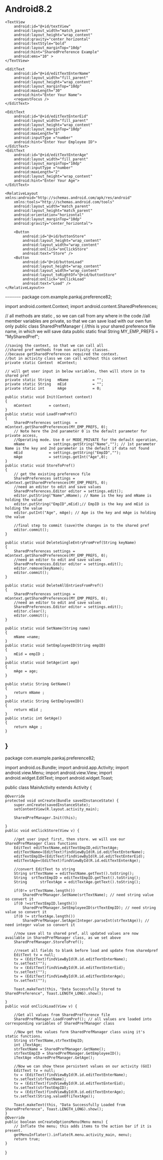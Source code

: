 # Android8.2
<LinearLayout xmlns:android="http://schemas.android.com/apk/res/android"
    xmlns:tools="http://schemas.android.com/tools"
    android:layout_width="match_parent"
    android:layout_height="match_parent"
    android:orientation="vertical"
    tools:context=".MainActivity">

    <TextView
        android:id="@+id/textView"
        android:layout_width="match_parent"
        android:layout_height="wrap_content"
        android:gravity="center_horizontal"
        android:textStyle="bold"
        android:layout_marginTop="10dp"
        android:hint="SharedPreference Example"
        android:ems="10" >
    </TextView>

    <EditText
        android:id="@+id/editTextEnterName"
        android:layout_width="fill_parent"
        android:layout_height="wrap_content"
        android:layout_marginTop="10dp"
        android:maxLength="30"
        android:hint="Enter Your Name">
        <requestFocus />
    </EditText>

    <EditText
        android:id="@+id/editTextEnterEid"
        android:layout_width="fill_parent"
        android:layout_height="wrap_content"
        android:layout_marginTop="10dp"
        android:maxLength="8"
        android:inputType ="number"
        android:hint="Enter Your Employee ID">
    </EditText>
    <EditText
        android:id="@+id/editTextEnterAge"
        android:layout_width="fill_parent"
        android:layout_marginTop="10dp"
        android:inputType ="number"
        android:maxLength="2"
        android:layout_height="wrap_content"
        android:hint="Enter Your Age">
    </EditText>

    <RelativeLayout xmlns:android="http://schemas.android.com/apk/res/android"
        xmlns:tools="http://schemas.android.com/tools"
        android:layout_width="match_parent"
        android:layout_height="match_parent"
        android:orientation="horizontal"
        android:layout_marginTop="10dp"
        android:gravity="center_horizontal">

        <Button
            android:id="@+id/buttonStore"
            android:layout_height="wrap_content"
            android:layout_width="wrap_content"
            android:onClick="onClickStore"
            android:text="Store" />
        <Button
            android:id="@+id/buttonLoad"
            android:layout_height="wrap_content"
            android:layout_width="wrap_content"
            android:layout_toRightOf="@+id/buttonStore"
            android:onClick="onClickLoad"
            android:text="Load" />
    </RelativeLayout>>

</LinearLayout>
--------
package com.example.pankaj.preference82;

import android.content.Context;
import android.content.SharedPreferences;

// all methods are static , so we can call from any where in the code
//all member variables are private, so that we can save load with our own fun only
public class SharedPrefManager {
    //this is your shared preference file name, in which we will save data
    public static final String MY_EMP_PREFS = "MySharedPref";

    //saving the context, so that we can call all
    //shared pref methods from non activity classes.
    //because getSharedPreferences required the context.
    //but in activity class we can call without this context
    private static Context 	mContext;

    // will get user input in below variables, then will store in to shared pref
    private static String 	mName 			= "";
    private static String 	mEid 			= "";
    private static int 		mAge 			= 0;

    public static void Init(Context context)
    {
        mContext 		= context;
    }
    public static void LoadFromPref()
    {
        SharedPreferences settings 	= mContext.getSharedPreferences(MY_EMP_PREFS, 0);
        // Note here the 2nd parameter 0 is the default parameter for private access,
        //Operating mode. Use 0 or MODE_PRIVATE for the default operation,
        mName 			= settings.getString("Name",""); // 1st parameter Name is the key and 2nd parameter is the default if data not found
        mEid 			= settings.getString("EmpID","");
        mAge 			= settings.getInt("Age",0);
    }
    public static void StoreToPref()
    {
        // get the existing preference file
        SharedPreferences settings = mContext.getSharedPreferences(MY_EMP_PREFS, 0);
        //need an editor to edit and save values
        SharedPreferences.Editor editor = settings.edit();
        editor.putString("Name",mName); // Name is the key and mName is holding the value
        editor.putString("EmpID",mEid);// EmpID is the key and mEid is holding the value
        editor.putInt("Age", mAge); // Age is the key and mAge is holding the value

        //final step to commit (save)the changes in to the shared pref
        editor.commit();
    }

    public static void DeleteSingleEntryFromPref(String keyName)
    {
        SharedPreferences settings = mContext.getSharedPreferences(MY_EMP_PREFS, 0);
        //need an editor to edit and save values
        SharedPreferences.Editor editor = settings.edit();
        editor.remove(keyName);
        editor.commit();
    }

    public static void DeleteAllEntriesFromPref()
    {
        SharedPreferences settings = mContext.getSharedPreferences(MY_EMP_PREFS, 0);
        //need an editor to edit and save values
        SharedPreferences.Editor editor = settings.edit();
        editor.clear();
        editor.commit();
    }

    public static void SetName(String name)
    {
        mName =name;
    }
    public static void SetEmployeeID(String empID)
    {
        mEid = empID ;
    }
    public static void SetAge(int age)
    {
        mAge = age;
    }

    public static String GetName()
    {
        return mName ;
    }
    public static String GetEmployeeID()
    {
        return mEid ;
    }
    public static int GetAge()
    {
        return mAge ;
    }
}
--------
package com.example.pankaj.preference82;

import android.os.Bundle;
import android.app.Activity;
import android.view.Menu;
import android.view.View;
import android.widget.EditText;
import android.widget.Toast;

public class MainActivity extends Activity {

    @Override
    protected void onCreate(Bundle savedInstanceState) {
        super.onCreate(savedInstanceState);
        setContentView(R.layout.activity_main);

        SharedPrefManager.Init(this);

    }
    public void onClickStore(View v) {

        //get user input first, then store. we will use our SharedPrefManager Class functions
        EditText editTextName,editTextEmpID,editTextAge;
        editTextName=(EditText)findViewById(R.id.editTextEnterName);
        editTextEmpID=(EditText)findViewById(R.id.editTextEnterEid);
        editTextAge=(EditText)findViewById(R.id.editTextEnterAge);

        //convert EditText to string
        String srtTextName = editTextName.getText().toString();
        String	srtTextEmpID = editTextEmpID.getText().toString();
        String		strTextAge = editTextAge.getText().toString();

        if(0!= srtTextName.length())
            SharedPrefManager.SetName(srtTextName); // need string value so convert it
        if(0 !=srtTextEmpID.length())
            SharedPrefManager.SetEmployeeID(srtTextEmpID); // need string value so convert it
        if(0 != strTextAge.length())
            SharedPrefManager.SetAge(Integer.parseInt(strTextAge)); // need integer value so convert it

        //now save all to shared pref, all updated values are now available in SharedPrefManager class, as we set above
        SharedPrefManager.StoreToPref();

        //reset all fields to blank before load and update from sharedpref
        EditText tv = null;
        tv = (EditText)findViewById(R.id.editTextEnterName);
        tv.setText("");
        tv = (EditText)findViewById(R.id.editTextEnterEid);
        tv.setText("");
        tv = (EditText)findViewById(R.id.editTextEnterAge);
        tv.setText("");

        Toast.makeText(this, "Data Successfully Stored to SharedPreference", Toast.LENGTH_LONG).show();

    }
    public void onClickLoad(View v) {

        //Get all values from SharedPrefference file
        SharedPrefManager.LoadFromPref(); // all values are loaded into corresponding variables of SharedPrefManager class

        //Now get the values form SharedPrefManager class using it's static functions.
        String strTextName,strTextEmpID;
        int iTextAge;
        strTextName = SharedPrefManager.GetName();
        strTextEmpID = SharedPrefManager.GetEmployeeID();
        iTextAge =SharedPrefManager.GetAge();

        //Now we can show these persistent values on our activity (GUI)
        EditText tv = null;
        tv = (EditText)findViewById(R.id.editTextEnterName);
        tv.setText(strTextName);
        tv = (EditText)findViewById(R.id.editTextEnterEid);
        tv.setText(strTextEmpID);
        tv = (EditText)findViewById(R.id.editTextEnterAge);
        tv.setText(String.valueOf(iTextAge));

        Toast.makeText(this, "Data Successfully Loaded from SharedPreference", Toast.LENGTH_LONG).show();
    }
    @Override
    public boolean onCreateOptionsMenu(Menu menu) {
        // Inflate the menu; this adds items to the action bar if it is present.
        getMenuInflater().inflate(R.menu.activity_main, menu);
        return true;
    }
}
